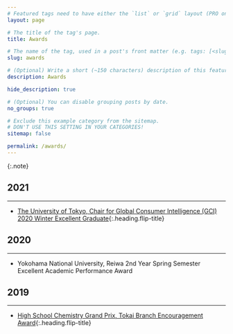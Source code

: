 ```yaml
---
# Featured tags need to have either the `list` or `grid` layout (PRO only).
layout: page

# The title of the tag's page.
title: Awards

# The name of the tag, used in a post's front matter (e.g. tags: [<slug>]).
slug: awards

# (Optional) Write a short (~150 characters) description of this featured tag.
description: Awards

hide_description: true

# (Optional) You can disable grouping posts by date.
no_groups: true

# Exclude this example category from the sitemap.
# DON'T USE THIS SETTING IN YOUR CATEGORIES!
sitemap: false

permalink: /awards/
---
```



{:.note}

## 2021
----------------------------------------------------------------
* [The University of Tokyo, Chair for Global Consumer Intelligence (GCI) 2020 Winter Excellent Graduate]{:.heading.flip-title}
  
## 2020
----------------------------------------------------------------
* Yokohama National University, Reiwa 2nd Year Spring Semester Excellent Academic Performance Award
  
## 2019
----------------------------------------------------------------
* [High School Chemistry Grand Prix, Tokai Branch Encouragement Award]{:.heading.flip-title}


[The University of Tokyo, Chair for Global Consumer Intelligence (GCI) 2020 Winter excellent graduate]: https://gci.t.u-tokyo.ac.jp/gci2020winter-honors/
  
[High School Chemistry Grand Prix, Tokai Branch Encouragement Award]: http://tokai.chemistry.or.jp/award_2020.html
